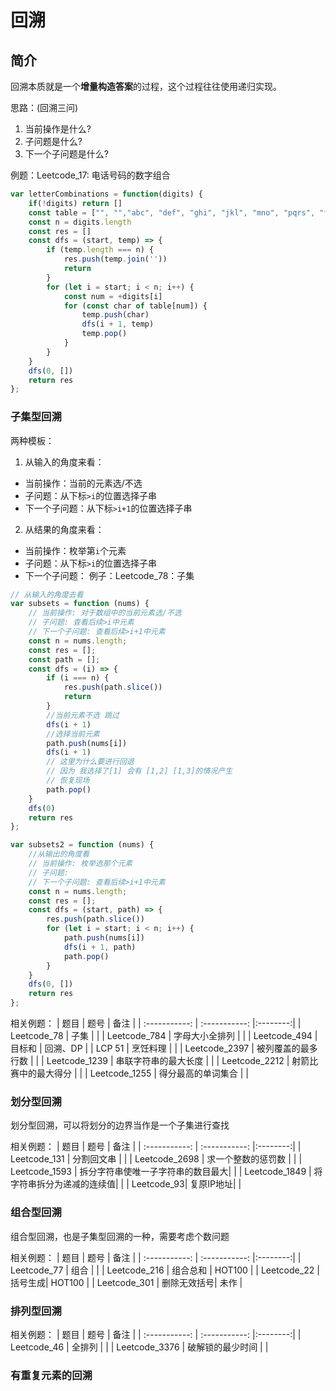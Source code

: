 # 回溯
## 简介
回溯本质就是一个**增量构造答案**的过程，这个过程往往使用递归实现。

思路：(回溯三问)
1. 当前操作是什么?
2. 子问题是什么?
3. 下一个子问题是什么?

例题：Leetcode_17: 电话号码的数字组合
``` javascript
var letterCombinations = function(digits) {
    if(!digits) return []
    const table = ["", "","abc", "def", "ghi", "jkl", "mno", "pqrs", "tuv", "wxyz"]
    const n = digits.length
    const res = []
    const dfs = (start, temp) => {
        if (temp.length === n) {
            res.push(temp.join(''))
            return
        }
        for (let i = start; i < n; i++) {
            const num = +digits[i]
            for (const char of table[num]) {
                temp.push(char)
                dfs(i + 1, temp)
                temp.pop()
            }
        }
    }
    dfs(0, [])
    return res
};
```
### 子集型回溯
两种模板：
1. 从输入的角度来看：
- 当前操作：当前的元素选/不选
- 子问题：从下标`>i`的位置选择子串
- 下一个子问题：从下标`>i+1`的位置选择子串
2. 从结果的角度来看：
- 当前操作：枚举第`i`个元素
- 子问题：从下标`>i`的位置选择子串
- 下一个子问题：
例子：Leetcode_78：子集
```javascript 
// 从输入的角度去看
var subsets = function (nums) {
    // 当前操作: 对于数组中的当前元素选/不选
    // 子问题: 查看后续>i中元素
    // 下一个子问题: 查看后续>i+1中元素
    const n = nums.length;
    const res = [];
    const path = [];
    const dfs = (i) => {
        if (i === n) {
            res.push(path.slice())
            return
        }
        //当前元素不选 跳过
        dfs(i + 1)
        //选择当前元素
        path.push(nums[i])
        dfs(i + 1)
        // 这里为什么要进行回退 
        // 因为 我选择了[1] 会有 [1,2] [1,3]的情况产生
        // 恢复现场
        path.pop()
    }
    dfs(0)
    return res
};
```
```javascript 
var subsets2 = function (nums) {
    //从输出的角度看
    // 当前操作: 枚举选那个元素
    // 子问题: 
    // 下一个子问题: 查看后续>i+1中元素
    const n = nums.length;
    const res = [];
    const dfs = (start, path) => {
        res.push(path.slice())
        for (let i = start; i < n; i++) {
            path.push(nums[i])
            dfs(i + 1, path)
            path.pop()
        }
    }
    dfs(0, [])
    return res
};
```
相关例题：
| 题目      | 题号 |      备注       |
| :-----------: | :-----------: |:--------:|
| Leetcode_78   | 子集        |   |
| Leetcode_784   | 字母大小全排列        |   |
| Leetcode_494   | 目标和        | 回溯、DP  |
| LCP 51   | 烹饪料理        |   |
| Leetcode_2397   | 被列覆盖的最多行数        |   |
| Leetcode_1239   | 串联字符串的最大长度        |   |
| Leetcode_2212   | 射箭比赛中的最大得分       |   |
| Leetcode_1255   | 得分最高的单词集合       |   |
### 划分型回溯
划分型回溯，可以将划分的边界当作是一个子集进行查找

相关例题：
| 题目      | 题号 |      备注       |
| :-----------: | :-----------: |:--------:|
| Leetcode_131   | 分割回文串        |   |
| Leetcode_2698 | 求一个整数的惩罚数 |   |
| Leetcode_1593 | 拆分字符串使唯一子字符串的数目最大| |
| Leetcode_1849 | 将字符串拆分为递减的连续值|  |
| Leetcode_93| 复原IP地址|  |

### 组合型回溯
组合型回溯，也是子集型回溯的一种，需要考虑个数问题

相关例题：
| 题目      | 题号 |      备注       |
| :-----------: | :-----------: |:--------:|
| Leetcode_77   | 组合        |   |
| Leetcode_216 | 组合总和 | HOT100  |
| Leetcode_22 | 括号生成| HOT100 |
| Leetcode_301 | 删除无效括号| 未作 |



### 排列型回溯
相关例题：
| 题目      | 题号 |      备注       |
| :-----------: | :-----------: |:--------:|
| Leetcode_46   | 全排列        |   |
| Leetcode_3376 | 破解锁的最少时间 |   |

### 有重复元素的回溯